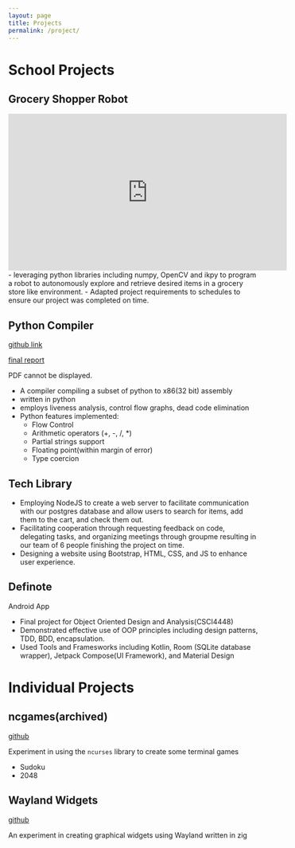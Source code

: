 ```yaml
---
layout: page
title: Projects
permalink: /project/
---
```


# School Projects

## Grocery Shopper Robot
<iframe width="560" height="315" src="https://www.youtube.com/embed/xDbsR8DpBQw?si=ZHj0fOgQdZvw_l2v" title="YouTube video player" frameborder="0" allow="accelerometer; autoplay; clipboard-write; encrypted-media; gyroscope; picture-in-picture; web-share" referrerpolicy="strict-origin-when-cross-origin" allowfullscreen></iframe>
- leveraging python libraries including numpy, OpenCV and ikpy to program a robot to autonomously explore and retrieve desired items in a grocery store like environment.
- Adapted project requirements to schedules to ensure our project was completed on time.

## Python Compiler
[github link](https://github.com/csci4555-sp25/final-project-sean-sarah-ryan)

[final report](/documents/implementation_of_floats_and_strings.pdf)
<object width="600" height="400" type="application/pdf" data="/documents/implementation_of_floats_and_strings.pdf">
    <p>PDF cannot be displayed.</p>
</object>

- A compiler compiling a subset of python to x86(32 bit) assembly
- written in python
- employs liveness analysis, control flow graphs, dead code elimination
- Python features implemented:
  - Flow Control
  - Arithmetic operators (+, -, /, *)
  - Partial strings support
  - Floating point(within margin of error)
  - Type coercion

## Tech Library
- Employing NodeJS to create a web server to facilitate communication with our postgres database and allow users to search for items, add them to the cart, and check them out.
- Facilitating cooperation through requesting feedback on code, delegating tasks, and organizing meetings through groupme resulting in our team of 6 people finishing the project on time.
- Designing a website using Bootstrap, HTML, CSS, and JS to enhance user experience.

## Definote
Android App
- Final project for Object Oriented Design and Analysis(CSCI4448)
- Demonstrated effective use of OOP principles including design patterns, TDD, BDD, encapsulation.
- Used Tools and Framesworks including Kotlin, Room (SQLite database wrapper), Jetpack Compose(UI Framework), and Material Design

# Individual Projects

## ncgames(archived)
[github](https://www.github.com/sesh9096/ncgames)

Experiment in using the `ncurses` library to create some terminal games
- Sudoku
- 2048

## Wayland Widgets

[github](https://www.github.com/sesh9096/wayland-widgets)

An experiment in creating graphical widgets using Wayland written in zig
